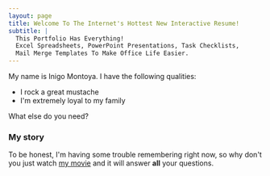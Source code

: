 ```yaml
---
layout: page
title: Welcome To The Internet's Hottest New Interactive Resume!
subtitle: |
  This Portfolio Has Everything!
  Excel Spreadsheets, PowerPoint Presentations, Task Checklists,
  Mail Merge Templates To Make Office Life Easier.
---
```


My name is Inigo Montoya. I have the following qualities:

- I rock a great mustache
- I'm extremely loyal to my family

What else do you need?

### My story

To be honest, I'm having some trouble remembering right now, so why don't you just watch [my movie](https://en.wikipedia.org/wiki/The_Princess_Bride_%28film%29) and it will answer **all** your questions.
